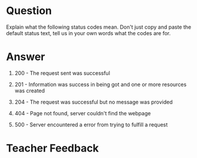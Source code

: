 # Question
Explain what the following status codes mean. Don't just copy and paste the default status text, tell us in your own words what the codes are for.

# Answer

1. 200 - The request sent was successful 

2. 201 - Information was success in being got and one or more resources was created

3. 204 - The request was successful but no message was provided 

4. 404 - Page not found, server couldn't find the webpage

5. 500 - Server encountered a error from trying to fulfill a request 

# Teacher Feedback